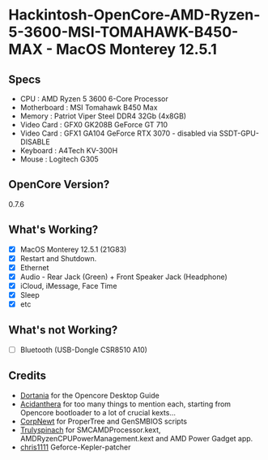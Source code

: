 # Hackintosh-OpenCore-AMD-Ryzen-5-3600-MSI-TOMAHAWK-B450-MAX - MacOS Monterey 12.5.1 
 
## Specs
- CPU : AMD Ryzen 5 3600 6-Core Processor
- Motherboard : MSI Tomahawk B450 Max
- Memory : Patriot Viper Steel DDR4 32Gb (4x8GB)
- Video Card : GFX0 GK208B GeForce GT 710
- Video Card : GFX1 GA104 GeForce RTX 3070 - disabled via SSDT-GPU-DISABLE
- Keyboard : A4Tech KV-300H
- Mouse : Logitech G305

  
## OpenCore Version?
0.7.6

## What's Working?
- [x] MacOS Monterey 12.5.1 (21G83)
- [x] Restart and Shutdown. 
- [x] Ethernet
- [x] Audio - Rear Jack (Green) + Front Speaker Jack (Headphone)
- [x] iCloud, iMessage, Face Time
- [X] Sleep 
- [x] etc

## What's not Working?
- [ ] Bluetooth (USB-Dongle CSR8510 A10)

## Credits
- [Dortania](https://github.com/dortania) for the Opencore Desktop Guide
- [Acidanthera](https://github.com/acidanthera) for too many things to mention each, starting from Opencore bootloader to a lot of crucial kexts...
- [CorpNewt](https://github.com/corpnewt) for ProperTree and GenSMBIOS scripts
- [Trulyspinach](https://github.com/trulyspinach) for SMCAMDProcessor.kext, AMDRyzenCPUPowerManagement.kext and AMD Power Gadget app.
- [chris1111](https://github.com/chris1111/Geforce-Kepler-patcher) Geforce-Kepler-patcher
